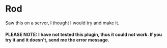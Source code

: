 # Rod
Saw this on a server, I thought I would try and make it.

#### PLEASE NOTE: I have not tested this plugin, thus it could not work. If you try it and it doesn't, send me the error message.
